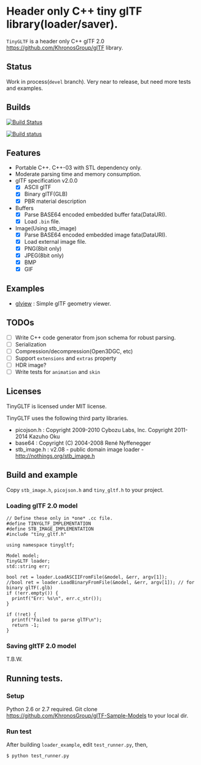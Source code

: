 # Header only C++ tiny glTF library(loader/saver).

`TinyGLTF` is a header only C++ glTF 2.0 https://github.com/KhronosGroup/glTF library.

## Status

Work in process(`devel` branch). Very near to release, but need more tests and examples.

## Builds

[![Build Status](https://travis-ci.org/syoyo/tinygltf.svg?branch=devel)](https://travis-ci.org/syoyo/tinygltf)

[![Build status](https://ci.appveyor.com/api/projects/status/warngenu9wjjhlm8?svg=true)](https://ci.appveyor.com/project/syoyo/tinygltf)

## Features

* Portable C++. C++-03 with STL dependency only.
* Moderate parsing time and memory consumption.
* glTF specification v2.0.0
  * [x] ASCII glTF
  * [x] Binary glTF(GLB)
  * [x] PBR material description
* Buffers
  * [x] Parse BASE64 encoded embedded buffer fata(DataURI).
  * [x] Load `.bin` file.
* Image(Using stb_image)
  * [x] Parse BASE64 encoded embedded image fata(DataURI).
  * [x] Load external image file.
  * [x] PNG(8bit only)
  * [x] JPEG(8bit only)
  * [x] BMP
  * [x] GIF

## Examples

* [glview](examples/glview) : Simple glTF geometry viewer.

## TODOs

* [ ] Write C++ code generator from json schema for robust parsing.
* [ ] Serialization
* [ ] Compression/decompression(Open3DGC, etc)
* [ ] Support `extensions` and `extras` property
* [ ] HDR image?
* [ ] Write tests for `animation` and `skin` 

## Licenses

TinyGLTF is licensed under MIT license.

TinyGLTF uses the following third party libraries.

* picojson.h : Copyright 2009-2010 Cybozu Labs, Inc. Copyright 2011-2014 Kazuho Oku
* base64 : Copyright (C) 2004-2008 René Nyffenegger
* stb_image.h : v2.08 - public domain image loader - http://nothings.org/stb_image.h


## Build and example

Copy `stb_image.h`, `picojson.h` and `tiny_gltf.h` to your project.

### Loading glTF 2.0 model

```
// Define these only in *one* .cc file.
#define TINYGLTF_IMPLEMENTATION
#define STB_IMAGE_IMPLEMENTATION
#include "tiny_gltf.h"

using namespace tinygltf;

Model model; 
TinyGLTF loader;
std::string err;
  
bool ret = loader.LoadASCIIFromFile(&model, &err, argv[1]);
//bool ret = loader.LoadBinaryFromFile(&model, &err, argv[1]); // for binary glTF(.glb) 
if (!err.empty()) {
  printf("Err: %s\n", err.c_str());
}

if (!ret) {
  printf("Failed to parse glTF\n");
  return -1;
}
```

### Saving gltTF 2.0 model

T.B.W.

## Running tests.

### Setup

Python 2.6 or 2.7 required.
Git clone https://github.com/KhronosGroup/glTF-Sample-Models to your local dir.

### Run test

After building `loader_example`, edit `test_runner.py`, then,

    $ python test_runner.py
